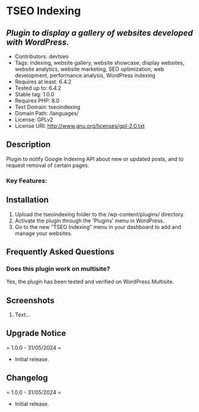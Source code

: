 # TSEO Indexing

## *Plugin to display a gallery of websites developed with WordPress.*

* Contributors: devtseo
* Tags: indexing, website gallery, website showcase, display websites, website analytics, website marketing, SEO optimization, web development, performance analysis, WordPress indexing
* Requires at least: 6.4.2
* Tested up to: 6.4.2
* Stable tag: 1.0.0
* Requires PHP: 8.0
* Text Domain: tseoindexing
* Domain Path: /languages/
* License: GPLv2
* License URI: http://www.gnu.org/licenses/gpl-2.0.txt

## Description

Plugin to notify Google Indexing API about new or updated posts, and to request removal of certain pages.

### Key Features:


## Installation

1. Upload the tseoindexing folder to the /wp-content/plugins/ directory.
2. Activate the plugin through the 'Plugins' menu in WordPress.
3. Go to the new "TSEO Indexing" menu in your dashboard to add and manage your websites.

## Frequently Asked Questions

### Does this plugin work on multisite?
Yes, the plugin has been tested and verified on WordPress Multisite.

## Screenshots

1. Text...

## Upgrade Notice

= 1.0.0 - 31/05/2024 =
* Initial release.

## Changelog

= 1.0.0 - 31/05/2024 =
* Initial release.